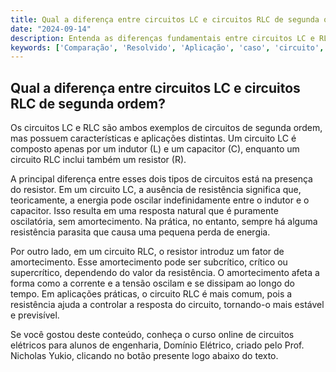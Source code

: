 ```yaml
---
title: Qual a diferença entre circuitos LC e circuitos RLC de segunda ordem?
date: "2024-09-14"
description: Entenda as diferenças fundamentais entre circuitos LC e RLC de segunda ordem e suas aplicações práticas.
keywords: ['Comparação', 'Resolvido', 'Aplicação', 'caso', 'circuito', 'LC', 'Corrente']
---
```


## Qual a diferença entre circuitos LC e circuitos RLC de segunda ordem?

Os circuitos LC e RLC são ambos exemplos de circuitos de segunda ordem, mas possuem características e aplicações distintas. Um circuito LC é composto apenas por um indutor (L) e um capacitor (C), enquanto um circuito RLC inclui também um resistor (R).

A principal diferença entre esses dois tipos de circuitos está na presença do resistor. Em um circuito LC, a ausência de resistência significa que, teoricamente, a energia pode oscilar indefinidamente entre o indutor e o capacitor. Isso resulta em uma resposta natural que é puramente oscilatória, sem amortecimento. Na prática, no entanto, sempre há alguma resistência parasita que causa uma pequena perda de energia.

Por outro lado, em um circuito RLC, o resistor introduz um fator de amortecimento. Esse amortecimento pode ser subcrítico, crítico ou supercrítico, dependendo do valor da resistência. O amortecimento afeta a forma como a corrente e a tensão oscilam e se dissipam ao longo do tempo. Em aplicações práticas, o circuito RLC é mais comum, pois a resistência ajuda a controlar a resposta do circuito, tornando-o mais estável e previsível.

Se você gostou deste conteúdo, conheça o curso online de circuitos elétricos para alunos de engenharia, Domínio Elétrico, criado pelo Prof. Nicholas Yukio, clicando no botão presente logo abaixo do texto.